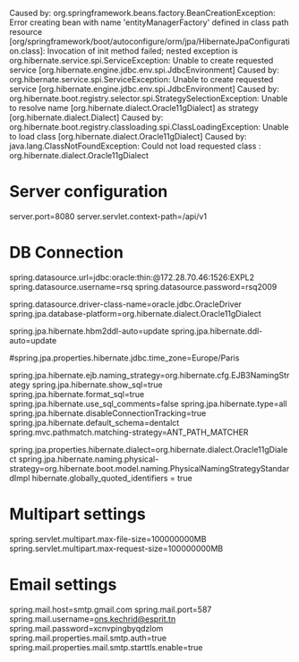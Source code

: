 Caused by: org.springframework.beans.factory.BeanCreationException: Error creating bean with name 'entityManagerFactory' defined in class path resource [org/springframework/boot/autoconfigure/orm/jpa/HibernateJpaConfiguration.class]: Invocation of init method failed; nested exception is org.hibernate.service.spi.ServiceException: Unable to create requested service [org.hibernate.engine.jdbc.env.spi.JdbcEnvironment]
Caused by: org.hibernate.service.spi.ServiceException: Unable to create requested service [org.hibernate.engine.jdbc.env.spi.JdbcEnvironment]
Caused by: org.hibernate.boot.registry.selector.spi.StrategySelectionException: Unable to resolve name [org.hibernate.dialect.Oracle11gDialect] as strategy [org.hibernate.dialect.Dialect]
Caused by: org.hibernate.boot.registry.classloading.spi.ClassLoadingException: Unable to load class [org.hibernate.dialect.Oracle11gDialect]
Caused by: java.lang.ClassNotFoundException: Could not load requested class : org.hibernate.dialect.Oracle11gDialect



# Server configuration
server.port=8080
server.servlet.context-path=/api/v1

# DB Connection
spring.datasource.url=jdbc:oracle:thin:@172.28.70.46:1526:EXPL2
spring.datasource.username=rsq
spring.datasource.password=rsq2009

spring.datasource.driver-class-name=oracle.jdbc.OracleDriver
spring.jpa.database-platform=org.hibernate.dialect.Oracle11gDialect


spring.jpa.hibernate.hbm2ddl-auto=update
spring.jpa.hibernate.ddl-auto=update

#spring.jpa.properties.hibernate.jdbc.time_zone=Europe/Paris

spring.jpa.hibernate.ejb.naming_strategy=org.hibernate.cfg.EJB3NamingStrategy
spring.jpa.hibernate.show_sql=true
spring.jpa.hibernate.format_sql=true
spring.jpa.hibernate.use_sql_comments=false
spring.jpa.hibernate.type=all
spring.jpa.hibernate.disableConnectionTracking=true
spring.jpa.hibernate.default_schema=dentalct
spring.mvc.pathmatch.matching-strategy=ANT_PATH_MATCHER

spring.jpa.properties.hibernate.dialect=org.hibernate.dialect.Oracle11gDialect
spring.jpa.hibernate.naming.physical-strategy=org.hibernate.boot.model.naming.PhysicalNamingStrategyStandardImpl
hibernate.globally_quoted_identifiers = true

# Multipart settings
spring.servlet.multipart.max-file-size=100000000MB
spring.servlet.multipart.max-request-size=100000000MB

# Email settings
spring.mail.host=smtp.gmail.com
spring.mail.port=587
spring.mail.username=ons.kechrid@esprit.tn
spring.mail.password=xcnvpingbyqdzlom
spring.mail.properties.mail.smtp.auth=true
spring.mail.properties.mail.smtp.starttls.enable=true



